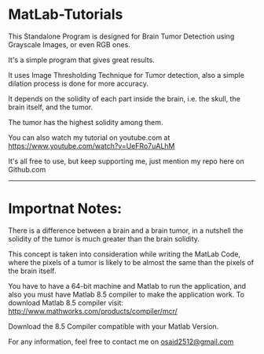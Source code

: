 # MatLab-Tutorials

This Standalone Program is designed for Brain Tumor Detection using Grayscale Images, or even RGB ones.

It's a simple program that gives great results.

It uses Image Thresholding Technique for Tumor detection, also a simple dilation process is done for more accuracy.

It depends on the solidity of each part inside the brain, i.e. the skull, the brain itself, and the tumor.

The tumor has the highest solidity among them.

You can also watch my tutorial on youtube.com at https://www.youtube.com/watch?v=UeFRo7uALhM

It's all free to use, but keep supporting me, just mention my repo here on Github.com

----------------------------------------------------------------------------------------------------------------------------
# Importnat Notes:

There is a difference between a brain and a brain tumor, in a nutshell the solidity of the tumor is much greater than the brain solidity.

This concept is taken into consideration while writing the MatLab Code, where the pixels of a tumor is likely to be almost the same
than the pixels of the brain itself.

You have to have a 64-bit machine and Matlab to run the application, and also you must have Matlab 8.5 compiler to make the application work. To download Matlab 8.5 compiler visit: http://www.mathworks.com/products/compiler/mcr/

Download the 8.5 Compiler compatible with your Matlab Version.

For any information, feel free to contact me on osaid2512@gmail.com
